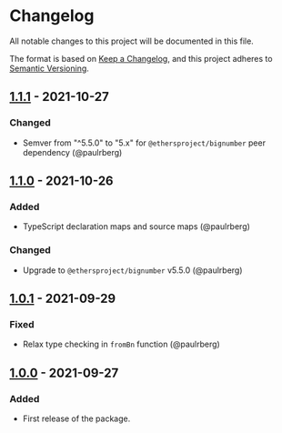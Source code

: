 # Changelog

All notable changes to this project will be documented in this file.

The format is based on [Keep a Changelog](https://keepachangelog.com/en/1.0.0/), and this project adheres to [Semantic
Versioning](https://semver.org/spec/v2.0.0.html).

[1.1.1]: https://github.com/paulrberg/evm-bn/compare/v1.1.0...v1.1.1
[1.1.0]: https://github.com/paulrberg/evm-bn/compare/v1.0.1...v1.1.0
[1.0.1]: https://github.com/paulrberg/evm-bn/compare/v1.0.0...v1.0.1
[1.0.0]: https://github.com/paulrberg/evm-bn/releases/tag/v1.0.0

## [1.1.1] - 2021-10-27

### Changed

- Semver from "^5.5.0" to "5.x" for `@ethersproject/bignumber` peer dependency (@paulrberg)

## [1.1.0] - 2021-10-26

### Added

- TypeScript declaration maps and source maps (@paulrberg)

### Changed

- Upgrade to `@ethersproject/bignumber` v5.5.0 (@paulrberg)

## [1.0.1] - 2021-09-29

### Fixed

- Relax type checking in `fromBn` function (@paulrberg)

## [1.0.0] - 2021-09-27

### Added

- First release of the package.
